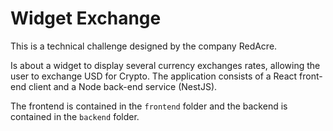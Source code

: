 # Widget Exchange

This is a technical challenge designed by the company RedAcre.

Is about a widget to display several currency exchanges rates, allowing the user
to exchange USD for Crypto. The application consists of a React front-end client
and a Node back-end service (NestJS).

The frontend is contained in the `frontend` folder and the backend is contained
in the `backend` folder.